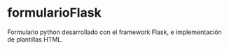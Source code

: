 # formularioFlask
Formulario python desarrollado con el framework Flask, e implementación de plantillas HTML.
